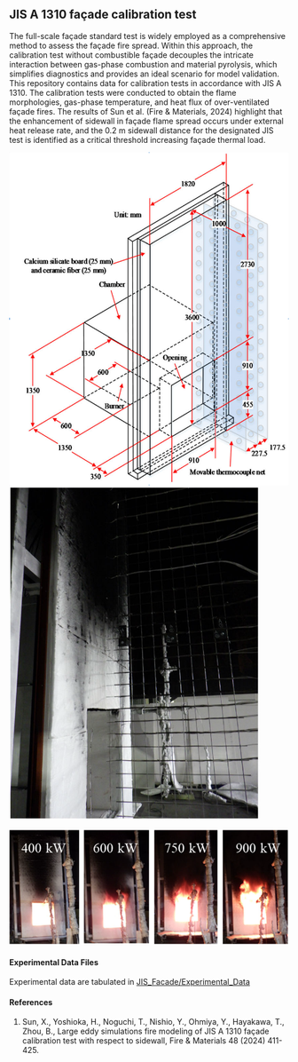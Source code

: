 ## JIS A 1310 façade calibration test

The full-scale façade standard test is widely employed as a comprehensive method to assess the façade fire spread. Within this approach, the calibration test without combustible façade decouples the intricate interaction between gas-phase combustion and material pyrolysis, which simplifies diagnostics and provides an ideal scenario for model validation. This repository contains data for calibration tests in accordance with JIS A 1310. The calibration tests
were conducted to obtain the flame morphologies, gas-phase temperature, and heat flux of over-ventilated façade fires. The results of Sun et al. (Fire & Materials, 2024) highlight that the enhancement of sidewall in façade flame spread occurs under external heat release rate, and the 0.2 m sidewall distance for the designated JIS test is identified as a critical threshold increasing façade thermal load.

<img src="JIS_A_1310_geometry.png" alt="Alt text" height="600"/> <img src="Sun_FAM_2024_TC_tree.png" alt="Alt text" height="600"/>

<img src="Sun_FAM_2024_flame_images.png" alt="Alt text" width="850"/>

#### Experimental Data Files

Experimental data are tabulated in [JIS_Facade/Experimental_Data](https://github.com/MaCFP/macfp-db/tree/master/Wall_Fires/JIS_Facade/Experimental_Data)

#### References
1. Sun, X., Yoshioka, H., Noguchi, T., Nishio, Y., Ohmiya, Y., Hayakawa, T., Zhou, B., Large eddy simulations fire modeling of JIS A 1310 façade calibration test with respect to sidewall, Fire & Materials  48 (2024) 411-425.
